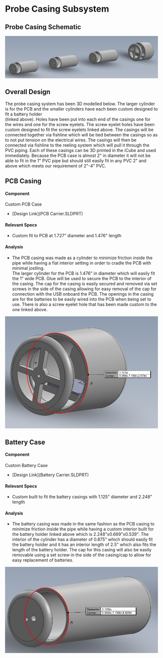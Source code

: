 # Probe Casing Subsystem

## Probe Casing Schematic

![Probe Casing](ProbeCasing.PNG)

## Overall Design
The probe casing system has been 3D modelled below. The larger cylinder is for the PCB and the smaller cylinders have each been custom designed to fit a battery holder  
(linked above). Holes have been put into each end of the casings one for the wires and one for the screw eyelets. The screw eyelet holes have been custom designed to fit 
the screw eyelets linked above. The casings will be connected together via fishline which will be tied between the casings so as to not put tension on the 
electrical wires. The casings will then be connected via fishline to the reeling system which will pull it through the PVC piping. Each of these casings can be 
3D printed in the iCube and used immediately. Because the PCB case is almost 2" in diameter it will not be able to fit in the 1" PVC pipe but should still 
easily fit in any PVC 2" and above which meets our requirement of 2"-4" PVC.



## PCB Casing
#### Component
Custom PCB Case
* [Design Link](PCB Carrier.SLDPRT)

#### Relevant Specs
* Custom fit to PCB at 1.727" diameter and 1.476" length

#### Analysis
* The PCB casing was made as a cylinder to minimize friction inside the pipe while having a flat interior setting in order to cradle the PCB with minimal jostling.  
The larger cylinder for the PCB is 1.476" in diameter which will easily fit the 1" wide PCB. Glue will be used to secure the PCB to the interior of the casing. 
The cap for the casing is easily secured and removed via set screws in the side of the casing allowing for easy removal of the cap for connection with the USB onboard 
the PCB. The openings in the casing are for the batteries to be easily wired into the PCB when being set to use. There is also a screw eyelet hole that has been made 
custom to the one linked above. 

![PCB Casing](PCBCase.png)

## Battery Case
#### Component
Custom Battery Case
* [Design Link](Battery Carrier.SLDPRT)

#### Relevant Specs
* Custom built to fit the battery casings with 1.125" diameter and 2.248" length

#### Analysis
* The battery casing was made in the same fashion as the PCB casing to minimize friction inside the pipe while having a custom interior built for the battery holder linked above which is 2.248"x0.669"x0.539". The interior of the cylinder has a diameter of 0.875" which should easily fit the battery holder and it has an interior length of 2.5" which also fits the length of the battery holder. The cap for this casing will also be easily removable using a set screw in the side of the casing/cap to allow for easy replacement of batteries.

![Battery Casing](BatteryCase.PNG)
